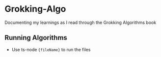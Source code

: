 # Grokking-Algo
Documenting my learnings as I read through the Grokking Algorithms book
## Running Algorithms
- Use ts-node `{fileName}` to run the files